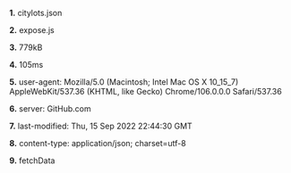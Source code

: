**1.** citylots.json

**2.** expose.js

**3.** 779kB

**4.** 105ms

**5.** user-agent: Mozilla/5.0 (Macintosh; Intel Mac OS X 10_15_7) AppleWebKit/537.36 (KHTML, like Gecko) Chrome/106.0.0.0 Safari/537.36

**6.** server: GitHub.com

**7.** last-modified: Thu, 15 Sep 2022 22:44:30 GMT

**8.** content-type: application/json; charset=utf-8

**9.** fetchData
